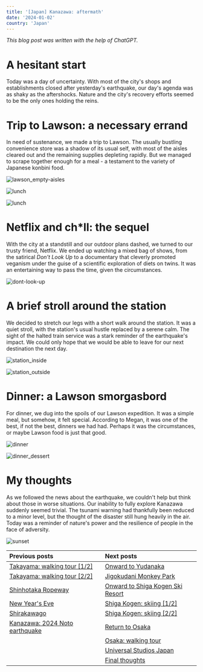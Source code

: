 ```yaml
---
title: '[Japan] Kanazawa: aftermath'
date: '2024-01-02'
country: 'Japan'
---
```


*This blog post was written with the help of ChatGPT.*

# A hesitant start

Today was a day of uncertainty. With most of the city's shops and establishments closed after yesterday's earthquake, our day's agenda was as shaky as the aftershocks. Nature and the city's recovery efforts seemed to be the only ones holding the reins.

# Trip to Lawson: a necessary errand

In need of sustenance, we made a trip to Lawson. The usually bustling convenience store was a shadow of its usual self, with most of the aisles cleared out and the remaining supplies depleting rapidly. But we managed to scrape together enough for a meal - a testament to the variety of Japanese konbini food.

![lawson_empty-aisles](/images/posts/travel/japan-2023/kanazawa-aftermath/lawson_empty-aisles.JPG)

![lunch](/images/posts/travel/japan-2023/kanazawa-aftermath/lunch.JPG)

![lunch](/images/posts/travel/japan-2023/kanazawa-aftermath/lunch_dessert.JPG)

# Netflix and ch*ll: the sequel

With the city at a standstill and our outdoor plans dashed, we turned to our trusty friend, Netflix. We ended up watching a mixed bag of shows, from the satirical _Don't Look Up_ to a documentary that cleverly promoted veganism under the guise of a scientific exploration of diets on twins. It was an entertaining way to pass the time, given the circumstances.

![dont-look-up](/images/posts/travel/japan-2023/kanazawa-aftermath/dont-look-up.JPG)

# A brief stroll around the station

We decided to stretch our legs with a short walk around the station. It was a quiet stroll, with the station's usual hustle replaced by a serene calm. The sight of the halted train service was a stark reminder of the earthquake's impact. We could only hope that we would be able to leave for our next destination the next day.

![station_inside](/images/posts/travel/japan-2023/kanazawa-aftermath/station_inside.JPG)

![station_outside](/images/posts/travel/japan-2023/kanazawa-aftermath/station_outside.JPG)

# Dinner: a Lawson smorgasbord
 
For dinner, we dug into the spoils of our Lawson expedition. It was a simple meal, but somehow, it felt special. According to Megan, it was one of the best, if not the best, dinners we had had. Perhaps it was the circumstances, or maybe Lawson food is just that good.

![dinner](/images/posts/travel/japan-2023/kanazawa-aftermath/dinner.JPG)

![dinner_dessert](/images/posts/travel/japan-2023/kanazawa-aftermath/dinner_dessert.JPG)

# My thoughts

As we followed the news about the earthquake, we couldn't help but think about those in worse situations. Our inability to fully explore Kanazawa suddenly seemed trivial. The tsunami warning had thankfully been reduced to a minor level, but the thought of the disaster still hung heavily in the air. Today was a reminder of nature's power and the resilience of people in the face of adversity.

![sunset](/images/posts/travel/japan-2023/kanazawa-aftermath/sunset.JPG)

| Previous posts | Next posts |
| :---           | :---       |
| [Takayama: walking tour [1/2]](./takayama-walking-tour-1) | [Onward to Yudanaka](./onward-to-yudanaka) |
| [Takayama: walking tour [2/2]](./takayama-walking-tour-2) | [Jigokudani Monkey Park](./jigokudani-monkey-park) |
| [Shinhotaka Ropeway](./shinhotaka-ropeway) | [Onward to Shiga Kogen Ski Resort](./onward-to-shiga-kogen) |
| [New Year's Eve](./new-years-eve) | [Shiga Kogen: skiing [1/2]](./shiga-kogen-skiing-1) |
| [Shirakawago](./shirakawago) | [Shiga Kogen: skiing [2/2]](./shiga-kogen-skiing-2) |
| [Kanazawa: 2024 Noto earthquake](./kanazawa-earthquake) | [Return to Osaka](./return-to-osaka) |
|               | [Osaka: walking tour](./osaka-walking-tour) |
|               | [Universal Studios Japan](./usj) |
|               | [Final thoughts](./final-thoughts) |
